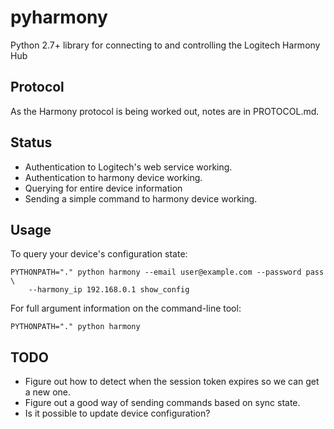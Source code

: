 pyharmony
=========

Python 2.7+ library for connecting to and controlling the Logitech Harmony Hub

Protocol
--------

As the Harmony protocol is being worked out, notes are in PROTOCOL.md.

Status
------

* Authentication to Logitech's web service working.
* Authentication to harmony device working.
* Querying for entire device information
* Sending a simple command to harmony device working.

Usage
-----

To query your device's configuration state:

    PYTHONPATH="." python harmony --email user@example.com --password pass \
        --harmony_ip 192.168.0.1 show_config

For full argument information on the command-line tool:

    PYTHONPATH="." python harmony

TODO
----

* Figure out how to detect when the session token expires so we can get a new one.
* Figure out a good way of sending commands based on sync state.
* Is it possible to update device configuration?
